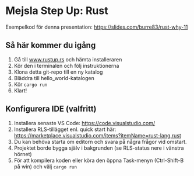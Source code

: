 # Mejsla Step Up: Rust
Exempelkod för denna presentation: https://slides.com/burre83/rust-why-11

## Så här kommer du igång
1) Gå till www.rustup.rs och hämta installeraren
2) Kör den i terminalen och följ instruktionerna
3) Klona detta git-repo till en ny katalog
4) Bläddra till hello_world-katalogen
5) Kör ```cargo run```
6) Klart!

## Konfigurera IDE (valfritt)
1) Installera senaste VS Code: https://code.visualstudio.com/
2) Installera RLS-tillägget enl. quick start här: https://marketplace.visualstudio.com/items?itemName=rust-lang.rust
3) Du kan behöva starta om editorn och svara på några frågor vid omstart.
4) Projektet borde bygga själv i bakgrunden (se RLS-status nere i vänstra hörnet)
5) För att kompilera koden eller köra den öppna Task-menyn (Ctrl-Shift-B på win) och välj ```cargo run```
